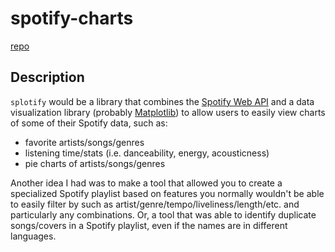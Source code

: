 # spotify-charts

[repo](https://github.com/cordeliachen/splotify)

## Description

`splotify` would be a library that combines the [Spotify Web API](https://github.com/spotipy-dev/spotipy) and a data visualization library (probably [Matplotlib](https://github.com/matplotlib/matplotlib)) to allow users to easily view charts of some of their Spotify data, such as:

- favorite artists/songs/genres
- listening time/stats (i.e. danceability, energy, acousticness)
- pie charts of artists/songs/genres

Another idea I had was to make a tool that allowed you to create a specialized Spotify playlist based on features you normally wouldn't be able to easily filter by such as artist/genre/tempo/liveliness/length/etc. and particularly any combinations. Or, a tool that was able to identify duplicate songs/covers in a Spotify playlist, even if the names are in different languages.
